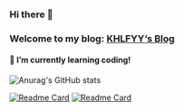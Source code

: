 ### Hi there 👋

### Welcome to my blog: [KHLFYY‘s Blog](https://www.khlfyy.top)

#### 🌱 I’m currently learning coding!

 ![Anurag's GitHub stats](https://github-readme-stats.vercel.app/api?username=KHLFYY&count_private=true&show_icons=true&include_all_commits=true&hide_border=true&bg_color=30,11998e,0575E6&title_color=bdc3c7&icon_color=bdc3c7&text_color=bdc3c7)

[![Readme Card](https://github-readme-stats.vercel.app/api/pin/?username=KHLFYY&repo=KHLFYY.github.io&hide_border=true&bg_color=30,7474BF,348AC7&title_color=bdc3c7&icon_color=bdc3c7&text_color=bdc3c7)](https://github.com/KHLFYY/KHLFYY.github.io)
[![Readme Card](https://github-readme-stats.vercel.app/api/pin/?username=KHLFYY&repo=KHLFYY&hide_border=true&bg_color=30,7474BF,348AC7&title_color=bdc3c7&icon_color=bdc3c7&text_color=bdc3c7)](https://github.com/KHLFYY/KHLFYY)

<!--
<a href="https://github.com/KHLFYY/KHLFYY.github.io">
  <img align="center" src="https://github-readme-stats.vercel.app/api/pin/?username=KHLFYY&repo=KHLFYY.github.io&hide_border=true&bg_color=30,7474BF,348AC7&title_color=bdc3c7&icon_color=bdc3c7&text_color=bdc3c7" />
</a>
<a href="https://github.com/anuraghazra/convoychat">
  <img align="center" src="https://github-readme-stats.vercel.app/api/pin/?username=anuraghazra&repo=convoychat" />
</a>
